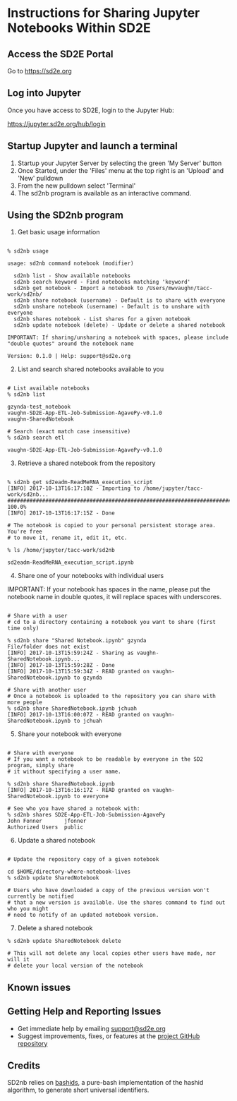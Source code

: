 # Instructions for Sharing Jupyter Notebooks Within SD2E

## Access the SD2E Portal

Go to https://sd2e.org

## Log into Jupyter

Once you have access to SD2E, login to the Jupyter Hub:

https://jupyter.sd2e.org/hub/login

## Startup Jupyter and launch a terminal

1. Startup your Jupyter Server by selecting the green 'My Server' button
2. Once Started, under the 'Files' menu at the top right is an 'Upload' and 'New' pulldown
3. From the new pulldown select 'Terminal'
4. The sd2nb program is available as an interactive command.

## Using the SD2nb program

1. Get basic usage information

```shell

% sd2nb usage

usage: sd2nb command notebook (modifier)

  sd2nb list - Show available notebooks
  sd2nb search keyword - Find notebooks matching 'keyword'
  sd2nb get notebook - Import a notebook to /Users/mwvaughn/tacc-work/sd2nb/
  sd2nb share notebook (username) - Default is to share with everyone
  sd2nb unshare notebook (username) - Default is to unshare with everyone
  sd2nb shares notebook - List shares for a given notebook
  sd2nb update notebook (delete) - Update or delete a shared notebook

IMPORTANT: If sharing/unsharing a notebook with spaces, please include "double quotes" around the notebook name

Version: 0.1.0 | Help: support@sd2e.org
```

2. List and search shared notebooks available to you

```shell

# List available notebooks
% sd2nb list                                                                                    

gzynda-test_notebook
vaughn-SD2E-App-ETL-Job-Submission-AgavePy-v0.1.0                                                                    vaughn-SharedNotebook  

# Search (exact match case insensitive)
% sd2nb search etl

vaughn-SD2E-App-ETL-Job-Submission-AgavePy-v0.1.0 
```

3. Retrieve a shared notebook from the repository

```shell

% sd2nb get sd2eadm-ReadMeRNA_execution_script
[INFO] 2017-10-13T16:17:10Z - Importing to /home/jupyter/tacc-work/sd2nb...                                                         
######################################################################### 100.0%
[INFO] 2017-10-13T16:17:15Z - Done   

# The notebook is copied to your personal persistent storage area. You're free
# to move it, rename it, edit it, etc.

% ls /home/jupyter/tacc-work/sd2nb

sd2eadm-ReadMeRNA_execution_script.ipynb
```

4. Share one of your notebooks with individual users

IMPORTANT: If your notebook has spaces in the name, please put the notebook name in double quotes, it will replace spaces with underscores.

```shell

# Share with a user
# cd to a directory containing a notebook you want to share (first time only)

% sd2nb share "Shared Notebook.ipynb" gzynda
File/folder does not exist                                                                                                          
[INFO] 2017-10-13T15:59:24Z - Sharing as vaughn-SharedNotebook.ipynb...                                                             
[INFO] 2017-10-13T15:59:28Z - Done                                                                                                  
[INFO] 2017-10-13T15:59:34Z - READ granted on vaughn-SharedNotebook.ipynb to gzynda 

# Share with another user
# Once a notebook is uploaded to the repository you can share with more people
% sd2nb share SharedNotebook.ipynb jchuah                                                       
[INFO] 2017-10-13T16:00:07Z - READ granted on vaughn-SharedNotebook.ipynb to jchuah
```

5. Share your notebook with everyone

```shell

# Share with everyone
# If you want a notebook to be readable by everyone in the SD2 program, simply share
# it without specifying a user name. 

% sd2nb share SharedNotebook.ipynb
[INFO] 2017-10-13T16:16:17Z - READ granted on vaughn-SharedNotebook.ipynb to everyone

# See who you have shared a notebook with:
% sd2nb shares SD2E-App-ETL-Job-Submission-AgavePy                                                          
John Fonner       jfonner                       
Authorized Users  public

```

6. Update a shared notebook

```shell

# Update the repository copy of a given notebook

cd $HOME/directory-where-notebook-lives
% sd2nb update SharedNotebook

# Users who have downloaded a copy of the previous version won't currently be notified
# that a new version is available. Use the shares command to find out who you might
# need to notify of an updated notebook version.

```

7. Delete a shared notebook

```shell
% sd2nb update SharedNotebook delete

# This will not delete any local copies other users have made, nor will it
# delete your local version of the notebook
```

## Known issues

## Getting Help and Reporting Issues

* Get immediate help by emailing support@sd2e.org
* Suggest improvements, fixes, or features at the [project GitHub repository][2]


## Credits

SD2nb relies on [bashids][2], a pure-bash implementation of the hashid algorithm, to generate short universal identifiers.

[1]: https://github.com/SD2E/sd2nb-app/issues
[2]: https://github.com/benwilber/bashids